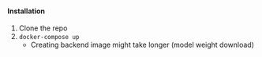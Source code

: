 #### Installation

1. Clone the repo
2. `docker-compose up`
   - Creating backend image might take longer (model weight download)

